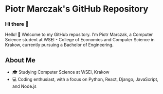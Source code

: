 # Piotr Marczak's GitHub Repository

### Hi there 👋

Hello! 👋 Welcome to my GitHub repository. I'm Piotr Marczak, a Computer Science student at WSEI - College of Economics and Computer Science in Krakow, currently pursuing a Bachelor of Engineering.

## About Me

- 🎓 Studying Computer Science at WSEI, Krakow
- 💻 Coding enthusiast, with a focus on Python, React, Django, JavaScript, and Node.js
